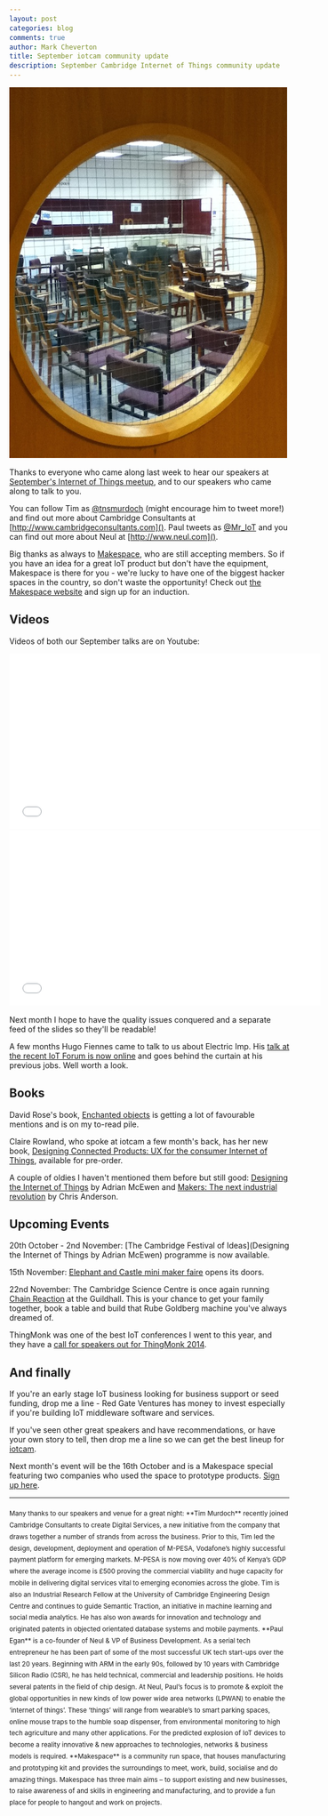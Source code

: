 ```yaml
---
layout: post
categories: blog
comments: true
author: Mark Cheverton
title: September iotcam community update
description: September Cambridge Internet of Things community update
---
```


![#iotcam](/images/iotcam.jpg)

Thanks to everyone who came along last week to hear our speakers at
[September's Internet of Things meetup][iotcam], and
to our speakers who came along to talk to you.

You can follow Tim as [@tnsmurdoch](http://twitter.com/tnsmurdoch) (might encourage him to tweet more!)
and find out more about Cambridge Consultants at
[http://www.cambridgeconsultants.com]().
Paul tweets as [@Mr_IoT](http://twitter.com/Mr_IoT) and you can find out more about Neul at
[http://www.neul.com]().

Big thanks as always to [Makespace][makespace], who are still accepting members. So if you have
an idea for a great IoT product but don't have the equipment, Makespace
is there for you - we're lucky to have one of the biggest hacker spaces
in the country, so don't waste the opportunity! Check out [the Makespace website][makespace]
and sign up for an induction.

Videos
---------

Videos of both our September talks are on Youtube:
<iframe width="560" height="315" src="//www.youtube.com/embed/zvb500aRt6s?list=UUIE4Zs8H3awq-apA2fgSQ6g" frameborder="0" allowfullscreen></iframe>
<iframe width="560" height="315" src="//www.youtube.com/embed/wPLe920DWpI?list=UUIE4Zs8H3awq-apA2fgSQ6g" frameborder="0" allowfullscreen></iframe>

Next month I hope to have the quality issues conquered and a separate
feed of the slides so they'll be readable!

A few months Hugo Fiennes came to talk to us about Electric Imp. His
[talk at the recent IoT Forum is now online](https://vimeo.com/104612999) and goes behind the curtain
at his previous jobs. Well worth a look.

Books
--------

David Rose's book, [Enchanted objects](http://www.amazon.co.uk/Enchanted-Objects-Design-Desire-Internet/dp/1476725632) is getting a lot of favourable mentions and is on my to-read pile.

Claire Rowland, who spoke at iotcam a few month's back, has her new book,
[Designing Connected Products: UX for the consumer Internet of Things](http://www.wwwamazon.co.uk/Designing-Connected-Products-Consumer-Internet/dp/1449372562),
available for pre-order.

A couple of oldies I haven't mentioned them before but still good: [Designing the Internet of Things](http://www.amazon.co.uk/Designing-Internet-Things-Adrian-McEwen/dp/111843062X) by Adrian McEwen and [Makers: The next industrial revolution](http://www.amazon.co.uk/Makersrs-Industrial-Revolution-Chris-Anderson/dp/1847940676) by Chris Anderson.


Upcoming Events
------------------------

20th October - 2nd November: [The Cambridge Festival of Ideas](Designing
the Internet of Things by Adrian McEwen) programme is now available.

15th November: [Elephant and Castle mini maker faire](http://makerfaireelephantandcastle.com) opens its doors.

22nd November: The Cambridge Science Centre is once again running
[Chain Reaction](http://www.cambridgesciencecentre.org/whats-on/events/chain-reaction2014/) at the Guildhall.
This is your chance to get your family together, book a table and build that Rube Goldberg machine you've
always dreamed of.

ThingMonk was one of the best IoT conferences I went to this year, and
they have a [call for speakers out for ThingMonk 2014](http://thingmonk.com).


And finally
--------------

If you're an early stage IoT business looking for business support or
seed funding, drop me a line - Red Gate Ventures has money to invest
especially if you're building IoT middleware software and services.

If you've seen other great speakers and have recommendations, or have
your own story to tell, then drop me a line so we can get the best
lineup for [iotcam][iotcam].

Next month's event will be the 16th October and is a Makespace special
featuring two companies who used the space to prototype products. [Sign
up here](http://www.meetup.com/Cambridge-Internet-of-Things/events/206182042/).

---

<sub>
Many thanks to our speakers and venue for a great night:
</sub>

<sub>
**Tim Murdoch** recently joined Cambridge Consultants to create Digital
Services, a new initiative from the company that draws together a number
of strands from across the business. Prior to this, Tim led the design,
development, deployment and operation of M-PESA, Vodafone’s highly
successful payment platform for emerging markets. M-PESA is now moving
over 40% of Kenya’s GDP where the average income is £500 proving the
commercial viability and huge capacity for mobile in delivering digital
services vital to emerging economies across the globe.
</sub>

<sub>
Tim is also an Industrial Research Fellow at the University of Cambridge
Engineering Design Centre and continues to guide Semantic Traction, an
initiative in machine learning and social media analytics. He has also
won awards for innovation and technology and originated patents in
objected orientated database systems and mobile payments.
</sub>

<sub>
**Paul Egan** is a co-founder of Neul & VP of Business Development. As a
serial tech entrepreneur he has been part of some of the most successful
UK tech start-ups over the last 20 years. Beginning with ARM in the
early 90s, followed by 10 years with Cambridge Silicon Radio (CSR), he
has held technical, commercial and leadership positions. He holds
several patents in the field of chip design.
</sub>

<sub>
At Neul, Paul’s focus is to promote & exploit the global opportunities
in new kinds of low power wide area networks (LPWAN) to enable the
‘internet of things’. These ‘things’ will range from wearable’s to smart
parking spaces, online mouse traps to the humble soap dispenser, from
environmental monitoring to high tech agriculture and many other
applications. For the predicted explosion of IoT devices to become a
reality innovative & new approaches to technologies, networks & business
models is required.
</sub>

<sub>
**Makespace** is a community run space, that houses manufacturing and
prototyping kit and provides the surroundings to meet, work, build,
socialise and do amazing things. Makespace has three main aims – to
support existing and new businesses, to raise awareness of and skills
in engineering and manufacturing, and to provide a fun place for
people to hangout and work on projects. 
</sub>

[makespace]: http://www.makespace.org/
[iotcam]: http://www.meetup.com/Cambridge-Internet-of-Things/

